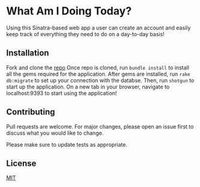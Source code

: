 # What Am I Doing Today?
Using this Sinatra-based web app a user can create an account and easily keep track of everything they need to do on a day-to-day basis!

## Installation
Fork and clone the [repo](https://github.com/jessicaajosephh/what-am-i-doing-today) 
Once repo is cloned, run ``bundle install`` to install all the gems required for the application.
After gems are installed, run ``rake db:migrate`` to set up your connection with the databse.
Then, run ``shotgun`` to start up the application.
On a new tab in your browser, navigate to localhost:9393 to start using the application!

## Contributing
Pull requests are welcome. For major changes, please open an issue first to discuss what you would like to change.

Please make sure to update tests as appropriate.

## License
[MIT](https://choosealicense.com/licenses/mit/)
